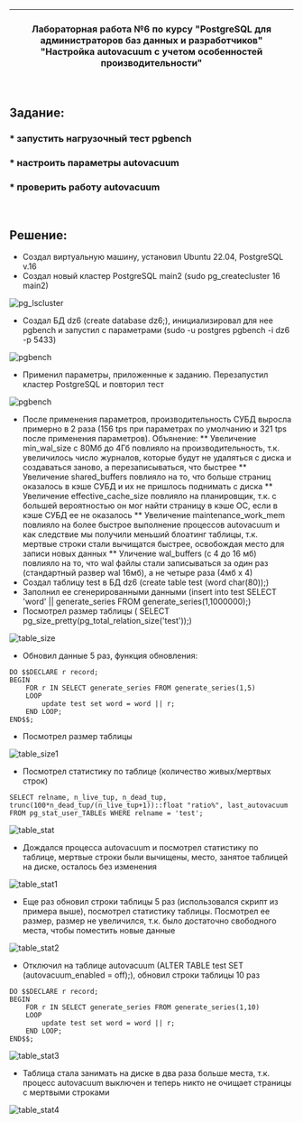 | **<br/>Лабораторная работа №6 по курсу "PostgreSQL для администраторов баз данных и разработчиков"<br/>"Настройка autovacuum с учетом особенностей производительности"<br/>**|
|---|

<br/>

## Задание:
### * запустить нагрузочный тест pgbench
### * настроить параметры autovacuum
### * проверить работу autovacuum

<br/>

## Решение:

* Создал виртуальную машину, установил Ubuntu 22.04, PostgreSQL v.16
* Создал новый кластер PostgreSQL main2 (sudo pg_createcluster 16 main2)

![pg_lscluster](image/dz06_01.jpg)

* Создал БД dz6 (create database dz6;), инициализировал для нее pgbench и запустил с параметрами (sudo -u postgres pgbench -i dz6 -p 5433)

![pgbench](image/dz06_02.jpg)

* Применил параметры, приложенные к заданию. Перезапустил кластер PostgreSQL и повторил тест

![pgbench](image/dz06_03.jpg)

* После применения параметров, производительность СУБД выросла примерно в 2 раза (156 tps при параметрах по умолчанию и 321 tps после применения параметров). Объянение:
  ** Увеличение min_wal_size с 80Мб до 4Гб повлияло на производительность, т.к. увеличилось число журналов, которые будут не удаляться с диска и создаваться заново, а перезаписываться, что быстрее
  ** Увеличение shared_buffers повлияло на то, что больше страниц оказалось в кэше СУБД и их не пришлось поднимать с диска
  ** Увеличение effective_cache_size повлияло на планировщик, т.к. с большей вероятностью он мог найти страницу в кэше ОС, если в кэше СУБД ее не оказалось
  ** Увеличение maintenance_work_mem повлияло на более быстрое выполнение процессов autovacuum и как следствие мы получили меньший блоатинг таблицы, т.к. мертвые строки стали вычищатся быстрее, освобождая место для записи новых данных
  ** Уличение wal_buffers (с 4 до 16 мб) повлияло на то, что wal файлы стали записываться за один раз (стандартный развер wal 16мб), а не четыре раза (4мб х 4)
* Создал таблицу test в БД dz6 (create table test (word char(80));)
* Заполнил ее сгенерированными данными (insert into test SELECT 'word' || generate_series FROM generate_series(1,1000000);)
* Посмотрел размер таблицы ( SELECT pg_size_pretty(pg_total_relation_size('test'));)

![table_size](image/dz06_04.jpg)

* Обновил данные 5 раз, функция обновления:
```
DO $$DECLARE r record;
BEGIN
    FOR r IN SELECT generate_series FROM generate_series(1,5)
    LOOP
        update test set word = word || r;
    END LOOP;
END$$;
```

* Посмотрел размер таблицы

![table_size1](image/dz06_05.jpg)

* Посмотрел статистику по таблице (количество живых/мертвых строк)
```
SELECT relname, n_live_tup, n_dead_tup, trunc(100*n_dead_tup/(n_live_tup+1))::float "ratio%", last_autovacuum 
FROM pg_stat_user_TABLEs WHERE relname = 'test';
```

![table_stat](image/dz06_06.jpg)

* Дождался процесса autovacuum и посмотрел статистику по таблице, мертвые строки были вычищены, место, занятое таблицей на диске, осталось без изменения

![table_stat1](image/dz06_07.jpg)

* Еще раз обновил строки таблицы 5 раз (использовался скрипт из примера выше), посмотрел статистику таблицы. Посмотрел ее размер, размер не увеличился, т.к. было достаточно свободного места, чтобы поместить новые данные

![table_stat2](image/dz06_08.jpg)

* Отключил на таблице autovacuum (ALTER TABLE test SET (autovacuum_enabled = off);), обновил строки таблицы 10 раз
```
DO $$DECLARE r record;
BEGIN
    FOR r IN SELECT generate_series FROM generate_series(1,10)
    LOOP
        update test set word = word || r;
    END LOOP;
END$$;
```

![table_stat3](image/dz06_09.jpg)

* Таблица стала занимать на диске в два раза больше места, т.к. процесс autovacuum выключен и теперь никто не очищает страницы с мертвыми строками

![table_stat4](image/dz06_10.jpg)
